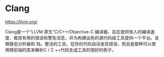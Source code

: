 # Clang

https://llvm.org/

Clang是一个“LLVM 原生”C/C++/Objective-C 编译器，旨在提供惊人的编译速度、极其有用的错误和警告消息，并为构建出色的源代码级工具提供一个平台。该锵静态分析器和 铛，整洁的工具，在你的代码自动发现错误，而且是那种可以使用锵前端的库来解析C / C ++代码生成工具的很好的例子。